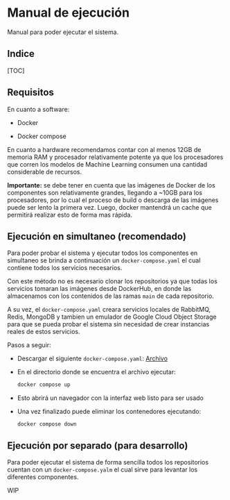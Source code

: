 # Manual de ejecución

Manual para poder ejecutar el sistema.



## Indice

[TOC]

## Requisitos

En cuanto a software:

- Docker

- Docker compose

  

En cuanto a hardware recomendamos contar con al menos 12GB de memoria RAM y procesador relativamente potente ya que los procesadores que corren los modelos de Machine Learning consumen una cantidad considerable de recursos.

**Importante:** se debe tener en cuenta que las imágenes de Docker de los componentes son relativamente grandes, llegando a ~10GB para los procesadores, por lo cual el proceso de build o descarga de las imágenes puede ser lento la primera vez. Luego, docker mantendrá un cache que permitirá realizar esto de forma mas rápida.



## Ejecución en simultaneo (recomendado)

Para poder probar el sistema y ejecutar todos los componentes en simultaneo se brinda a continuación un `docker-compose.yaml` el cual contiene todos los servicios necesarios.

Con este método no es necesario clonar los repositorios ya que todas los servicios tomaran las imágenes desde DockerHub, en donde las almacenamos con los contenidos de las ramas `main` de cada repositorio.

A su vez, el `docker-compose.yaml` creara servicios locales de RabbitMQ, Redis, MongoDB y tambien un emulador de Google Cloud Object Storage para que se pueda probar el sistema sin necesidad de crear instancias reales de estos servicios.

Pasos a seguir:

- Descargar el siguiente `docker-compose.yaml`: [Archivo]()

- En el directorio donde se encuentra el archivo ejecutar: 

  ```bash
  docker compose up
  ```

- Esto abrirá un navegador con la interfaz web listo para ser usado

- Una vez finalizado puede eliminar los contenedores ejecutando:

  ```
  docker compose down
  ```

  

## Ejecución por separado (para desarrollo)

Para poder ejecutar el sistema de forma sencilla todos los repositorios cuentan con un `docker-compose.yalm` el cual sirve para levantar los diferentes componentes.



WIP